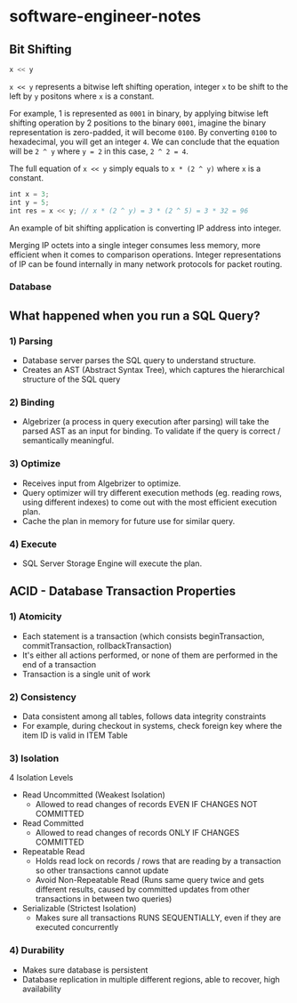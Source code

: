 # software-engineer-notes

## Bit Shifting
```mjs
x << y
```
`x << y` represents a bitwise left shifting operation, integer `x` to be shift to the left by `y` positons where `x` is a constant.

For example, 1 is represented as `0001` in binary, by applying bitwise left shifting operation by 2 positions to the binary `0001`, imagine the binary representation is zero-padded, it will become `0100`. By converting `0100` to hexadecimal, you will get an integer `4`.  We can conclude that the equation will be `2 ^ y` where `y = 2` in this case, `2 ^ 2 = 4`.

The full equation of `x << y` simply equals to `x * (2 ^ y)` where `x` is a constant.

```mjs
int x = 3;
int y = 5;
int res = x << y; // x * (2 ^ y) = 3 * (2 ^ 5) = 3 * 32 = 96
```

An example of bit shifting application is converting IP address into integer.

Merging IP octets into a single integer consumes less memory, more efficient when it comes to comparison operations. Integer representations of IP can be found internally in many network protocols for packet routing.

### Database

## What happened when you run a SQL Query?
### 1) Parsing
- Database server parses the SQL query to understand structure.
- Creates an AST (Abstract Syntax Tree), which captures the hierarchical structure of the SQL query
### 2) Binding
- Algebrizer (a process in query execution after parsing) will take the parsed AST as an input for binding. To validate if the query is correct / semantically meaningful.
### 3) Optimize 
- Receives input from Algebrizer to optimize.
- Query optimizer will try different execution methods (eg. reading rows, using different indexes) to come out with the most efficient execution plan.
- Cache the plan in memory for future use for similar query.
### 4) Execute
- SQL Server Storage Engine will execute the plan.


## ACID - Database Transaction Properties

### 1) Atomicity
- Each statement is a transaction (which consists beginTransaction, commitTransaction, rollbackTransaction)
- It's either all actions performed, or none of them are performed in the end of a transaction
- Transaction is a single unit of work
### 2) Consistency
- Data consistent among all tables, follows data integrity constraints
- For example, during checkout in systems, check foreign key where the item ID is valid in ITEM Table
### 3) Isolation
4 Isolation Levels
- Read Uncommitted (Weakest Isolation)
  * Allowed to read changes of records EVEN IF CHANGES NOT COMMITTED
- Read Committed
  * Allowed to read changes of records ONLY IF CHANGES COMMITTED
- Repeatable Read
  * Holds read lock on records / rows that are reading by a transaction so other transactions cannot update
  * Avoid Non-Repeatable Read (Runs same query twice and gets different results, caused by committed updates from other transactions in between two queries)
- Serializable (Strictest Isolation)
  * Makes sure all transactions RUNS SEQUENTIALLY, even if they are executed concurrently
### 4) Durability
- Makes sure database is persistent
- Database replication in multiple different regions, able to recover, high availability
